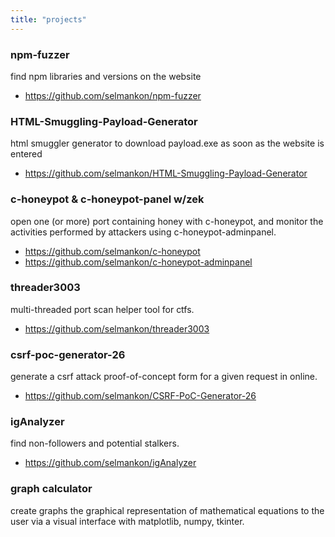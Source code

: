 ```yaml
---
title: "projects"
---
```


### npm-fuzzer

find npm libraries and versions on the website

* https://github.com/selmankon/npm-fuzzer

### HTML-Smuggling-Payload-Generator

html smuggler generator to download payload.exe as soon as the website is entered

* https://github.com/selmankon/HTML-Smuggling-Payload-Generator

### c-honeypot & c-honeypot-panel w/zek

open one (or more) port containing honey with c-honeypot, and monitor the activities performed by attackers using c-honeypot-adminpanel.

* https://github.com/selmankon/c-honeypot
* https://github.com/selmankon/c-honeypot-adminpanel

### threader3003

multi-threaded port scan helper tool for ctfs.

* https://github.com/selmankon/threader3003

### csrf-poc-generator-26

generate a csrf attack proof-of-concept form for a given request in online. 

* https://github.com/selmankon/CSRF-PoC-Generator-26

### igAnalyzer

find non-followers and potential stalkers. 

* https://github.com/selmankon/igAnalyzer


### graph calculator

create graphs the graphical representation of mathematical equations to the user via a visual interface with matplotlib, numpy, tkinter.

